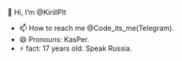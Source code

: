  👋 Hi, I’m @KirillPlt
- 📫 How to reach me @Code_its_me(Telegram).
- 😄 Pronouns: KasPer.
- ⚡ fact: 17 years old. Speak Russia. 
